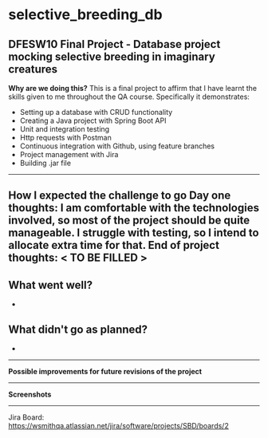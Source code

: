 # selective_breeding_db
DFESW10 Final Project - Database project mocking selective breeding in imaginary creatures
-----------------------------------------------------------------------------------------------
**Why are we doing this?**
This is a final project to affirm that I have learnt the skills given to me throughout the QA course. Specifically it demonstrates:
- Setting up a database with CRUD functionality
- Creating a Java project with Spring Boot API
- Unit and integration testing
- Http requests with Postman
- Continuous integration with Github, using feature branches
- Project management with Jira
- Building .jar file
-----------------------------------------------------------------------------------------------
**How I expected the challenge to go**
Day one thoughts: 
I am comfortable with the technologies involved, so most of the project should be quite manageable. I struggle with testing, so I intend to allocate extra time for that.
End of project thoughts:
 < TO BE FILLED >
 -----------------------------------------------------------------------------------------------
**What went well?**
 -
 -
**What didn't go as planned?**
 -
 -
 -----------------------------------------------------------------------------------------------
**Possible improvements for future revisions of the project**


-----------------------------------------------------------------------------------------------
**Screenshots**


-----------------------------------------------------------------------------------------------
Jira Board:
https://wsmithqa.atlassian.net/jira/software/projects/SBD/boards/2

